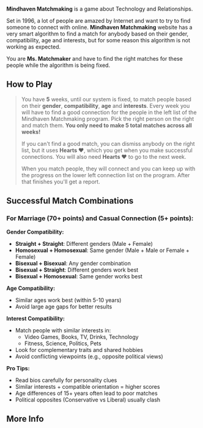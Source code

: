 **Mindhaven Matchmaking** is a game about Technology and Relationships.

Set in 1996, a lot of people are amazed by Internet and want to try to find someone to connect with online. **Mindhaven Matchmaking** website has a very smart algorithm to find a match for anybody based on their gender, compatibility, age and interests, but for some reason this algorithm is not working as expected.

You are **Ms. Matchmaker** and have to find the right matches for these people while the algorithm is being fixed.

## How to Play

> You have **5** weeks, until our system is fixed, to match people based on
> their **gender**, **compatibility**, **age** and **interests**. Every week you
> will have to find a good connection for the people in the left list of the
> Mindhaven Matchmaking program. Pick the right person on the right and
> match them. **You only need to make 5 total matches across all weeks!**
>
> If you can't find a good match, you can dismiss
> anybody on the right list, but it uses **Hearts ❤**, which you get
> when you make successful connections. You will also need **Hearts ❤** to go
> to the next week.
>
> When you match people, they will connect and you can keep
> up with the progress on the lower left connection list on the program. After
> that finishes you'll get a report.

## Successful Match Combinations

### For **Marriage** (70+ points) and **Casual Connection** (5+ points):

**Gender Compatibility:**

- **Straight + Straight**: Different genders (Male + Female)
- **Homosexual + Homosexual**: Same gender (Male + Male or Female + Female)
- **Bisexual + Bisexual**: Any gender combination
- **Bisexual + Straight**: Different genders work best
- **Bisexual + Homosexual**: Same gender works best

**Age Compatibility:**

- Similar ages work best (within 5-10 years)
- Avoid large age gaps for better results

**Interest Compatibility:**

- Match people with similar interests in:
  - Video Games, Books, TV, Drinks, Technology
  - Fitness, Science, Politics, Pets
- Look for complementary traits and shared hobbies
- Avoid conflicting viewpoints (e.g., opposite political views)

**Pro Tips:**

- Read bios carefully for personality clues
- Similar interests + compatible orientation = higher scores
- Age differences of 15+ years often lead to poor matches
- Political opposites (Conservative vs Liberal) usually clash

## More Info
